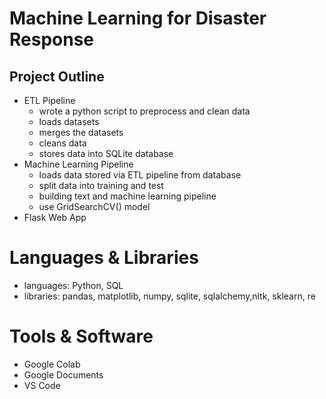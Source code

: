 # Machine Learning for Disaster Response

## Project Outline
* ETL Pipeline
  * wrote a python script to preprocess and clean data
  * loads datasets
  * merges the datasets
  * cleans data
  * stores data into SQLite database     
* Machine Learning Pipeline
  * loads data stored via ETL pipeline from database
  * split data into training and test
  * building text and machine learning pipeline
  * use GridSearchCV() model 
* Flask Web App



# Languages & Libraries
* languages: Python, SQL
* libraries: pandas, matplotlib, numpy, sqlite, sqlalchemy,nltk, sklearn, re

# Tools & Software
* Google Colab
* Google Documents
* VS Code
